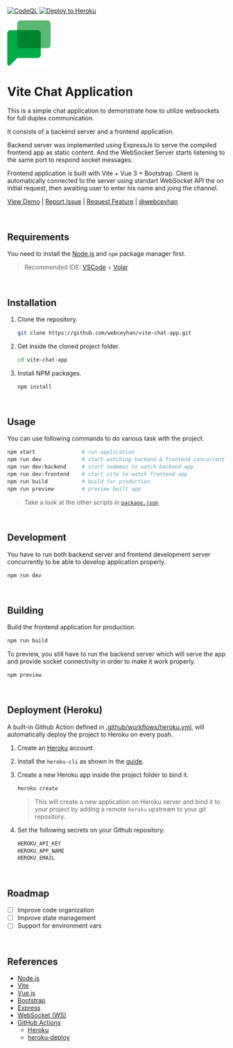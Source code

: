 <!-- AUTOMATION BADGES -->

[![CodeQL](https://github.com/webceyhan/vite-chat-app/actions/workflows/codeql-analysis.yml/badge.svg)](https://github.com/webceyhan/vite-chat-app/actions/workflows/codeql-analysis.yml)
[![Deploy to Heroku](https://github.com/webceyhan/vite-chat-app/actions/workflows/heroku.yml/badge.svg)](https://github.com/webceyhan/vite-chat-app/actions/workflows/heroku.yml)

<!-- LOGO (OPTIONAL) -->

<img src="./src/assets/logo.png" width="100px">

 <!-- HEADER ///////////////////////////////////////////////////////////// -->

# Vite Chat Application

This is a simple chat application to demonstrate how to utilize websockets for full duplex communication.

It consists of a backend server and a frontend application.

Backend server was implemented using ExpressJs to serve the compiled frontend app as static content. And the WebSocket Server starts listening to the same port to respond socket messages.

Frontend application is built with Vite + Vue 3 + Bootstrap. Client is automatically connected to the server using standart WebSocket API the on initial request, then awaiting user to enter his name and joing the channel.

[View Demo](https://webceyhan-chat-app.herokuapp.com/) |
[Report Issue](https://github.com/webceyhan/vite-chat-app/issues) |
[Request Feature](https://github.com/webceyhan/vite-chat-app/pulls) |
[@webceyhan](https://twitter.com/webceyhan)

<br>
<!-- REQUIREMENTS /////////////////////////////////////////////////////// -->

## Requirements

You need to install the [Node.js](https://nodejs.dev/)
and `npm` package manager first.

> Recommended IDE:
> [VSCode](https://code.visualstudio.com/) + [Volar](https://marketplace.visualstudio.com/items?itemName=johnsoncodehk.volar)

<br>
<!-- INSTALLATION //////////////////////////////////////////////////////// -->

## Installation

1. Clone the repository.
    ```sh
    git clone https://github.com/webceyhan/vite-chat-app.git
    ```
2. Get inside the cloned project folder.
    ```sh
    cd vite-chat-app
    ```
3. Install NPM packages.
    ```sh
    npm install
    ```

<br>
<!-- USAGE /////////////////////////////////////////////////////////////// -->

## Usage

You can use following commands to do various task with the project.

```sh
npm start               # run application
npm run dev             # start watching backend & frontend concurrently
npm run dev:backend     # start nodemon to watch backend app
npm run dev:frontend    # start vite to watch frontend app
npm run build           # build for production
npm run preview         # preview built app
```

> Take a look at the other scripts in [`package.json`](./package.json)

<br>
<!-- DEVELOPMENT ///////////////////////////////////////////////////////// -->

## Development

You have to run both backend server and frontend development server concurrently to be able to develop application properly.

```sh
npm run dev
```

<br>
<!-- BUILDING //////////////////////////////////////////////////////////// -->

## Building

Build the frontend application for production.

```sh
npm run build
```

To preview, you still have to run the backend server which will serve the app and provide socket connectivity in order to make it work properly.

```sh
npm preview
```

<br>
<!-- DEPLOYMENT ////////////////////////////////////////////////////////// -->

## Deployment (Heroku)

A built-in Github Action defined in [.github/workflows/heroku.yml](./.github/workflows/heroku.yml), will automatically deploy the project to Heroku on every push.

1. Create an [Heroku](https://www.heroku.com/home) account.

2. Install the `heroku-cli` as shown in the [guide](https://devcenter.heroku.com/articles/heroku-cli#install-the-heroku-cli).

3. Create a new Heroku app inside the project folder to bind it.

    ```sh
    heroku create
    ```

    > This will create a new application on Heroku server and bind it to your project by adding a remote `heroku` upstream to your git repository.

4. Set the following secrets on your Github repository:
    ```sh
    HEROKU_API_KEY
    HEROKU_APP_NAME
    HEROKU_EMAIL
    ```

<br>
<!-- ROADMAP ///////////////////////////////////////////////////////////// -->

## Roadmap

-   [ ] Improve code organization
-   [ ] Improve state management
-   [ ] Support for environment vars

<br>
<!-- REFERENCES ////////////////////////////////////////////////////////// -->

## References

-   [Node.js](https://nodejs.dev/)
-   [Vite](https://vitejs.dev/)
-   [Vue.js](https://vuejs.org/)
-   [Bootstrap](https://getbootstrap.com)
-   [Express](https://expressjs.com/)
-   [WebSocket (WS)](https://github.com/websockets/ws)
-   [GitHub Actions](https://docs.github.com/en/actions)
    -   [Heroku](https://www.heroku.com)
    -   [heroku-deploy](https://github.com/akhileshns/heroku-deploy@)
